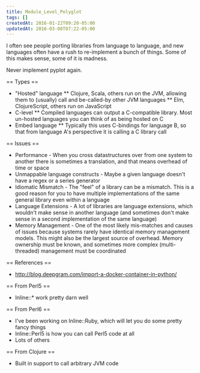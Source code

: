 ```yaml
---
title: Module_Level_Polyglot
tags: []
createdAt: 2016-01-22T09:20-05:00
updatedAt: 2016-03-08T07:22-05:00
---
```


I often see people porting libraries from language to language, and new languages often have a rush to re-implement a bunch of things. Some of this makes sense, some of it is madness.

Never implement pyplot again.

== Types ==
* "Hosted" language
** Clojure, Scala, others run on the JVM, allowing them to (usually) call and be-called-by other JVM languages
** Elm, ClojureScript, others run on JavaScript
* C-level
** Compiled languages can output a C-compatible library. Most un-hosted languages you can think of as being hosted on C
* Embed language
** Typically this uses C-bindings for language B, so that from language A's perspective it is calling a C library call

== Issues ==
* Performance - When you cross datastructures over from one system to another there is sometimes a translation, and that means overhead of time or space
* Unmappable language constructs - Maybe a given language doesn't have a regex or a series generator
* Idiomatic Mismatch - The "feel" of a library can be a mismatch. This is a good reason for you to have multiple implementations of the same general library even within a language
* Language Extensions - A lot of libraries are language extensions, which wouldn't make sense in another language (and sometimes don't make sense in a second implementation of the same language)
* Memory Management - One of the most likely mis-matches and causes of issues because systems rarely have identical memory management models. This might also be the largest source of overhead. Memory ownership must be known, and sometimes more complex (multi-threaded) management must be coordinated

== References ==
* http://blog.deepgram.com/import-a-docker-container-in-python/

== From Perl5 ==
* Inline::* work pretty darn well

== From Perl6 ==
* I've been working on Inline::Ruby, which will let you do some pretty fancy things
* Inline::Perl5 is how you can call Perl5 code at all
* Lots of others

== From Clojure ==
* Built in support to call arbitrary JVM code

